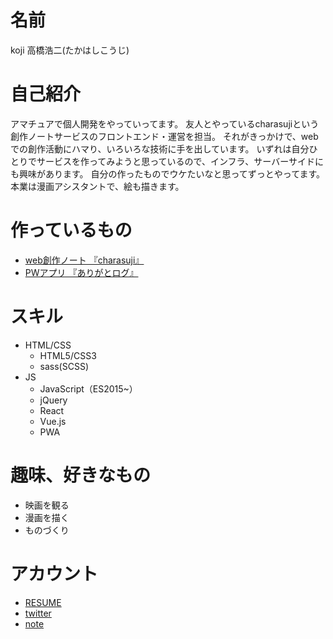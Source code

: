 # 名前
koji
高橋浩二(たかはしこうじ)

# 自己紹介
アマチュアで個人開発をやっていってます。
友人とやっているcharasujiという創作ノートサービスのフロントエンド・運営を担当。
それがきっかけで、webでの創作活動にハマり、いろいろな技術に手を出しています。
いずれは自分ひとりでサービスを作ってみようと思っているので、インフラ、サーバーサイドにも興味があります。
自分の作ったものでウケたいなと思ってずっとやってます。
本業は漫画アシスタントで、絵も描きます。

# 作っているもの
- [web創作ノート 『charasuji』](https://www.charasuji.com)
- [PWアプリ 『ありがとログ』](https://www.charasuji.com)


# スキル
* HTML/CSS
	* HTML5/CSS3
	* sass(SCSS)
* JS
	* JavaScript（ES2015~）
	* jQuery
	* React
	* Vue.js
  * PWA

# 趣味、好きなもの
* 映画を観る
* 漫画を描く
* ものづくり

# アカウント
- [RESUME](https://www.resume.id/koji/works)
- [twitter](https://twitter.com/koji_takahashhi)
- [note](https://note.mu/koji_takahashhi)
